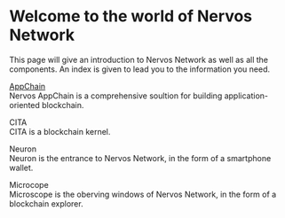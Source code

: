 # Welcome to the world of Nervos Network

This page will give an introduction to Nervos Network as well as all the components.
An index is given to lead you to the information you need.

[AppChain](https://cryptape.github.io/Nervos-AppChain-Docs/)  
Nervos AppChain is a comprehensive soultion for building application-oriented blockchain.

CITA  
CITA is a blockchain kernel.

Neuron  
Neuron is the entrance to Nervos Network, in the form of a smartphone wallet.

Microcope  
Microscope is the oberving windows of Nervos Network, in the form of a blockchain explorer.
